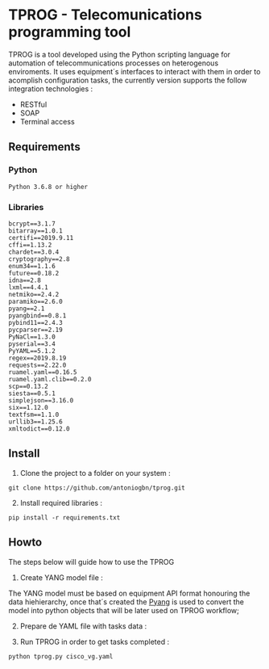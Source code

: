 # TPROG - Telecomunications programming tool

TPROG is a tool developed using the Python scripting language for automation of telecommunications processes on heterogenous enviroments. 
It uses equipment´s interfaces to interact with them in order to acomplish configuration tasks, the currently version supports the follow integration technologies :

* RESTful
* SOAP
* Terminal access



## Requirements

### Python
```
Python 3.6.8 or higher
```

### Libraries
```
bcrypt==3.1.7
bitarray==1.0.1
certifi==2019.9.11
cffi==1.13.2
chardet==3.0.4
cryptography==2.8
enum34==1.1.6
future==0.18.2
idna==2.8
lxml==4.4.1
netmiko==2.4.2
paramiko==2.6.0
pyang==2.1
pyangbind==0.8.1
pybind11==2.4.3
pycparser==2.19
PyNaCl==1.3.0
pyserial==3.4
PyYAML==5.1.2
regex==2019.8.19
requests==2.22.0
ruamel.yaml==0.16.5
ruamel.yaml.clib==0.2.0
scp==0.13.2
siesta==0.5.1
simplejson==3.16.0
six==1.12.0
textfsm==1.1.0
urllib3==1.25.6
xmltodict==0.12.0
```

## Install

1. Clone the project to a folder on your system :
```
git clone https://github.com/antoniogbn/tprog.git
```

2. Install required libraries :
```
pip install -r requirements.txt
```

## Howto

The steps below will guide how to use the TPROG 

1. Create YANG model file :

The YANG model must be based on equipment API format honouring the data hiehierarchy, once that´s created the [Pyang](https://github.com/mbj4668/pyang) is used to convert the model into python objects that will be later used on TPROG workflow;

2. Prepare de YAML file with tasks data :


3. Run TPROG in order to get tasks completed :

```
python tprog.py cisco_vg.yaml
```




